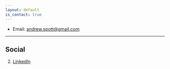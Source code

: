 ```yaml
---
layout: default
is_contact: true
---
```


* Email: [andrew.spott@gmail.com](mailto:andrew.spott@gmail.com)

---

## Social

2. [LinkedIn](https://www.linkedin.com/in/aspott/)

